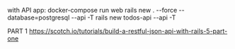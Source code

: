 with API app:
docker-compose run web rails new . --force --database=postgresql --api -T 
rails new todos-api --api -T

PART 1
https://scotch.io/tutorials/build-a-restful-json-api-with-rails-5-part-one
